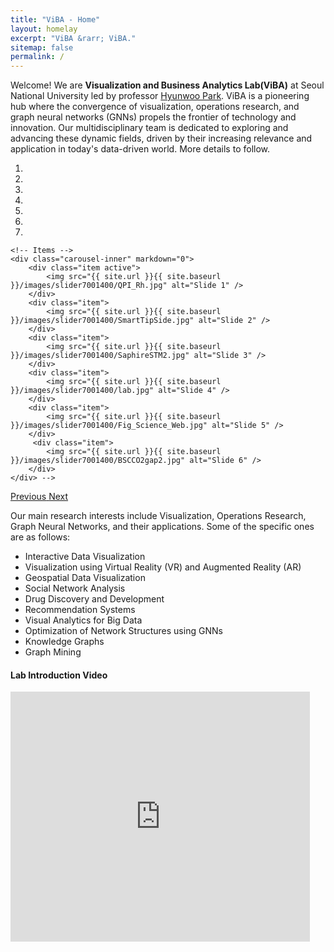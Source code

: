 ```yaml
---
title: "ViBA - Home"
layout: homelay
excerpt: "ViBA &rarr; ViBA."
sitemap: false
permalink: /
---
```


Welcome! We are **Visualization and Business Analytics Lab(ViBA)** at Seoul National University led by professor [Hyunwoo Park](https://www.snu-viba.com/professor). ViBA is a pioneering hub where the convergence of visualization, operations research, and graph neural networks (GNNs) propels the frontier of technology and innovation. Our multidisciplinary team is dedicated to exploring and advancing these dynamic fields, driven by their increasing relevance and application in today's data-driven world.
More details to follow.

<div markdown="0" id="carousel" class="carousel slide" data-ride="carousel" data-interval="4000" data-pause="hover" >
    <ol class="carousel-indicators">
        <li data-target="#carousel" data-slide-to="0" class="active"></li>
        <li data-target="#carousel" data-slide-to="1"></li>
        <li data-target="#carousel" data-slide-to="2"></li>
        <li data-target="#carousel" data-slide-to="3"></li>
        <li data-target="#carousel" data-slide-to="4"></li>
        <li data-target="#carousel" data-slide-to="5"></li>
        <li data-target="#carousel" data-slide-to="6"></li>
    </ol>

    <!-- Items -->
    <div class="carousel-inner" markdown="0">
        <div class="item active">
            <img src="{{ site.url }}{{ site.baseurl }}/images/slider7001400/QPI_Rh.jpg" alt="Slide 1" />
        </div>
        <div class="item">
            <img src="{{ site.url }}{{ site.baseurl }}/images/slider7001400/SmartTipSide.jpg" alt="Slide 2" />
        </div>
        <div class="item">
            <img src="{{ site.url }}{{ site.baseurl }}/images/slider7001400/SaphireSTM2.jpg" alt="Slide 3" />
        </div>
        <div class="item">
            <img src="{{ site.url }}{{ site.baseurl }}/images/slider7001400/lab.jpg" alt="Slide 4" />
        </div>
        <div class="item">
            <img src="{{ site.url }}{{ site.baseurl }}/images/slider7001400/Fig_Science_Web.jpg" alt="Slide 5" />
        </div>       
         <div class="item">
            <img src="{{ site.url }}{{ site.baseurl }}/images/slider7001400/BSCCO2gap2.jpg" alt="Slide 6" />
        </div>
    </div> -->
    
  <a class="left carousel-control" href="#carousel" role="button" data-slide="prev">
    <span class="glyphicon glyphicon-chevron-left" aria-hidden="true"></span>
    <span class="sr-only">Previous</span>
  </a>
  <a class="right carousel-control" href="#carousel" role="button" data-slide="next">
    <span class="glyphicon glyphicon-chevron-right" aria-hidden="true"></span>
    <span class="sr-only">Next</span>
  </a>
</div>

Our main research interests include Visualization, Operations Research, Graph Neural Networks, and their applications. Some of the specific ones are as follows: 
<ul>
    <li>Interactive Data Visualization</li>
    <li>Visualization using Virtual Reality (VR) and Augmented Reality (AR)</li>
    <li>Geospatial Data Visualization</li>
    <li>Social Network Analysis</li>
    <li>Drug Discovery and Development</li>
    <li>Recommendation Systems</li>
    <li>Visual Analytics for Big Data</li>
    <li>Optimization of Network Structures using GNNs</li>
    <li>Knowledge Graphs</li>
    <li>Graph Mining</li>
</ul>
<h4>Lab Introduction Video</h4>
<iframe src="https://www.youtube.com/embed/59_X9Z33u-8" width="95%" height="400px" frameborder="0" allow="accelerometer; autoplay; encrypted-media; gyroscope; picture-in-picture" allowfullscreen></iframe>
